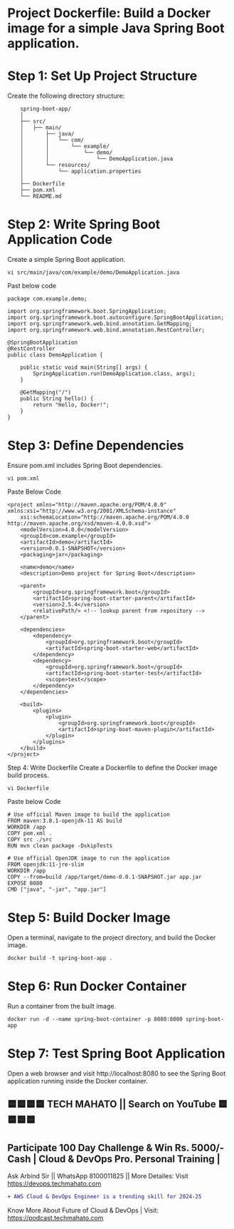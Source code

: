 # Project Dockerfile: Build a Docker image for a simple Java Spring Boot application.

# Step 1: Set Up Project Structure
Create the following directory structure:

        spring-boot-app/
        │
        ├── src/
        │   ├── main/
        │       ├── java/
        │       │   └── com/
        │       │       └── example/
        │       │           └── demo/
        │       │               └── DemoApplication.java
        │       └── resources/
        │           └── application.properties
        │
        ├── Dockerfile
        ├── pom.xml
        └── README.md

# Step 2: Write Spring Boot Application Code
Create a simple Spring Boot application.

    vi src/main/java/com/example/demo/DemoApplication.java

Past below code

    package com.example.demo;

    import org.springframework.boot.SpringApplication;
    import org.springframework.boot.autoconfigure.SpringBootApplication;
    import org.springframework.web.bind.annotation.GetMapping;
    import org.springframework.web.bind.annotation.RestController;

    @SpringBootApplication
    @RestController
    public class DemoApplication {

        public static void main(String[] args) {
            SpringApplication.run(DemoApplication.class, args);
        }

        @GetMapping("/")
        public String hello() {
            return "Hello, Docker!";
        }
    }

# Step 3: Define Dependencies
Ensure pom.xml includes Spring Boot dependencies.

    vi pom.xml

Paste Below Code

    <project xmlns="http://maven.apache.org/POM/4.0.0" xmlns:xsi="http://www.w3.org/2001/XMLSchema-instance"
        xsi:schemaLocation="http://maven.apache.org/POM/4.0.0 http://maven.apache.org/xsd/maven-4.0.0.xsd">
        <modelVersion>4.0.0</modelVersion>
        <groupId>com.example</groupId>
        <artifactId>demo</artifactId>
        <version>0.0.1-SNAPSHOT</version>
        <packaging>jar</packaging>

        <name>demo</name>
        <description>Demo project for Spring Boot</description>

        <parent>
            <groupId>org.springframework.boot</groupId>
            <artifactId>spring-boot-starter-parent</artifactId>
            <version>2.5.4</version>
            <relativePath/> <!-- lookup parent from repository -->
        </parent>

        <dependencies>
            <dependency>
                <groupId>org.springframework.boot</groupId>
                <artifactId>spring-boot-starter-web</artifactId>
            </dependency>
            <dependency>
                <groupId>org.springframework.boot</groupId>
                <artifactId>spring-boot-starter-test</artifactId>
                <scope>test</scope>
            </dependency>
        </dependencies>

        <build>
            <plugins>
                <plugin>
                    <groupId>org.springframework.boot</groupId>
                    <artifactId>spring-boot-maven-plugin</artifactId>
                </plugin>
            </plugins>
        </build>
    </project>

Step 4: Write Dockerfile
Create a Dockerfile to define the Docker image build process.

    vi Dockerfile

Paste below Code

    # Use official Maven image to build the application
    FROM maven:3.8.1-openjdk-11 AS build
    WORKDIR /app
    COPY pom.xml .
    COPY src ./src
    RUN mvn clean package -DskipTests

    # Use official OpenJDK image to run the application
    FROM openjdk:11-jre-slim
    WORKDIR /app
    COPY --from=build /app/target/demo-0.0.1-SNAPSHOT.jar app.jar
    EXPOSE 8080
    CMD ["java", "-jar", "app.jar"]


# Step 5: Build Docker Image
Open a terminal, navigate to the project directory, and build the Docker image.

    docker build -t spring-boot-app .

# Step 6: Run Docker Container
Run a container from the built image.

    docker run -d --name spring-boot-container -p 8080:8080 spring-boot-app

# Step 7: Test Spring Boot Application
Open a web browser and visit http://localhost:8080 to see the Spring Boot application running inside the Docker container.


## 🟦🟦🟦🟦 TECH MAHATO || Search on YouTube 🟦🟦🟦🟦
## Participate 100 Day Challenge & Win Rs. 5000/- Cash | Cloud & DevOps Pro. Personal Training |
Ask Arbind Sir || WhatsApp 8100011825 || More Detailes: Visit https://devops.techmahato.com


```diff
+ AWS Cloud & DevOps Engineer is a trending skill for 2024-25 
```
Know More About Future of Cloud & DevOps | Visit: https://podcast.techmahato.com

